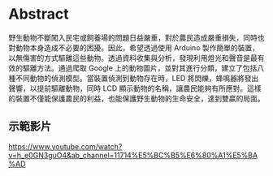 # Abstract

野生動物不斷闖入民宅或飼養場的問題日益嚴重，對於農民造成嚴重損失，同時也對動物本身造成不必要的困擾。因此，希望透過使用 Arduino 製作簡單的裝置，以無傷害的方式驅離這些動物。透過資料收集與分析，發現利用燈光和聲音是最有效的驅離方法。通過爬取 Google 上的動物圖片，並對其進行分類，建立了包括八種不同動物的偵測模型。當裝置偵測到動物存在時，LED 將閃爍，蜂鳴器將發出聲響，以提前驅離動物，同時 LCD 顯示動物的名稱，讓農民能夠有所應對。這樣的裝置不僅能保護農民的利益，也能保護野生動物的生命安全，達到雙贏的局面。

## 示範影片
https://www.youtube.com/watch?v=h_e0GN3guO4&ab_channel=11714%E5%BC%B5%E6%80%A1%E5%BA%AD
